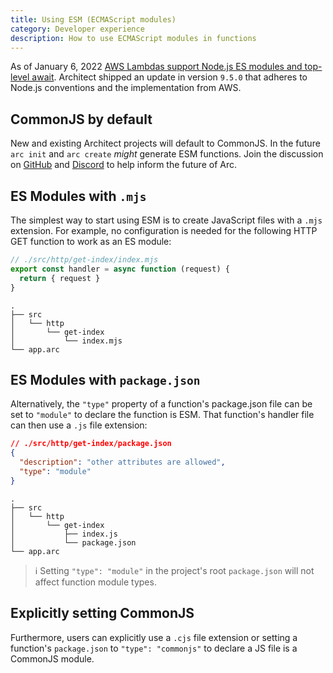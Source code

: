 ```yaml
---
title: Using ESM (ECMAScript modules)
category: Developer experience
description: How to use ECMAScript modules in functions
---
```


As of January 6, 2022 [AWS Lambdas support Node.js ES modules and top-level await](https://aws.amazon.com/blogs/compute/using-node-js-es-modules-and-top-level-await-in-aws-lambda/). Architect shipped an update in version `9.5.0` that adheres to Node.js conventions and the implementation from AWS.

## CommonJS by default

New and existing Architect projects will default to CommonJS. In the future `arc init` and `arc create` _might_ generate ESM functions. Join the discussion on [GitHub](https://github.com/architect/architect/discussions) and [Discord](https://discord.gg/y5A2eTsCRX) to help inform the future of Arc.

## ES Modules with `.mjs`

The simplest way to start using ESM is to create JavaScript files with a `.mjs` extension. For example, no configuration is needed for the following HTTP GET function to work as an ES module:

```js
// ./src/http/get-index/index.mjs
export const handler = async function (request) {
  return { request }
}
```

```
.
├── src
│   └── http
│       └── get-index
│           └── index.mjs
└── app.arc
```

## ES Modules with `package.json`

Alternatively, the `"type"` property of a function's package.json file can be set to `"module"` to declare the function is ESM. That function's handler file can then use a `.js` file extension:

```json
// ./src/http/get-index/package.json
{
  "description": "other attributes are allowed",
  "type": "module"
}
```

```
.
├── src
│   └── http
│       └── get-index
│           ├── index.js
│           └── package.json
└── app.arc
```

> ℹ️  Setting `"type": "module"` in the project's root `package.json` will not affect function module types.

## Explicitly setting CommonJS

Furthermore, users can explicitly use a `.cjs` file extension or setting a function's `package.json` to `"type": "commonjs"` to declare a JS file is a CommonJS module.
